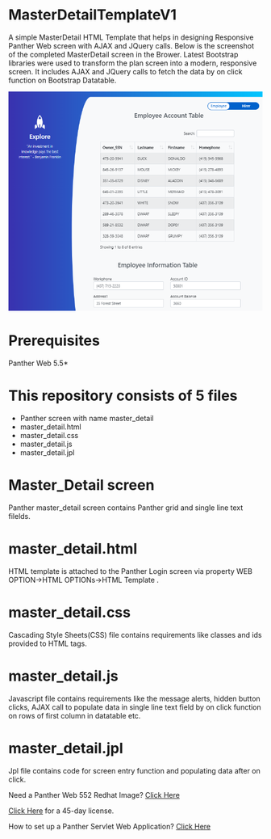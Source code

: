 # MasterDetailTemplateV1
A simple  MasterDetail HTML Template that helps in designing Responsive Panther Web screen with AJAX and JQuery calls. Below is the screenshot of the completed MasterDetail screen in the Brower.
Latest Bootstrap libraries were used to transform the plan screen into a modern, responsive screen. It includes AJAX and JQuery calls to fetch the data by on click function on Bootstrap Datatable. 

![](master_detail.PNG)

# Prerequisites
Panther Web 5.5*

# This repository consists of 5 files
* Panther screen with name master_detail
* master_detail.html
* master_detail.css
* master_detail.js
* master_detail.jpl

# Master_Detail screen
Panther master_detail screen contains Panther grid and single line text filelds.  

# master_detail.html
HTML template is attached to the Panther Login screen via property WEB OPTION->HTML OPTIONs->HTML Template .

# master_detail.css
Cascading Style Sheets(CSS) file contains requirements like classes and ids provided to HTML tags.

# master_detail.js
Javascript file contains requirements like the message alerts, hidden button clicks, AJAX call to populate data in single line text field by on click function on rows of first column in datatable etc.

# master_detail.jpl
Jpl file contains code for screen entry function and populating data after on click.  

Need a Panther Web 552 Redhat Image? [Click Here](https://hub.docker.com/r/prolificspanther/pantherweb "Named link title") 

[Click Here](https://prolifics.com/panther-trial-license-request/ "Named link title") for a 45-day license.

How to set up a Panther Servlet Web Application? [Click Here](https://github.com/ProlificsPanther/PantherWeb/releases "Named link title")
